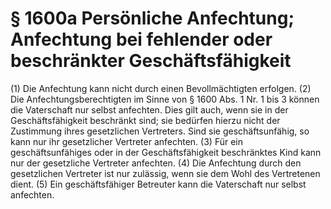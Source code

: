 # § 1600a Persönliche Anfechtung; Anfechtung bei fehlender oder beschränkter Geschäftsfähigkeit
(1) Die Anfechtung kann nicht durch einen Bevollmächtigten erfolgen.
(2) Die Anfechtungsberechtigten im Sinne von § 1600 Abs. 1 Nr. 1 bis 3 können die Vaterschaft nur selbst anfechten. Dies gilt auch, wenn sie in der Geschäftsfähigkeit beschränkt sind; sie bedürfen hierzu nicht der Zustimmung ihres gesetzlichen Vertreters. Sind sie geschäftsunfähig, so kann nur ihr gesetzlicher Vertreter anfechten.
(3) Für ein geschäftsunfähiges oder in der Geschäftsfähigkeit beschränktes Kind kann nur der gesetzliche Vertreter anfechten.
(4) Die Anfechtung durch den gesetzlichen Vertreter ist nur zulässig, wenn sie dem Wohl des Vertretenen dient.
(5) Ein geschäftsfähiger Betreuter kann die Vaterschaft nur selbst anfechten.